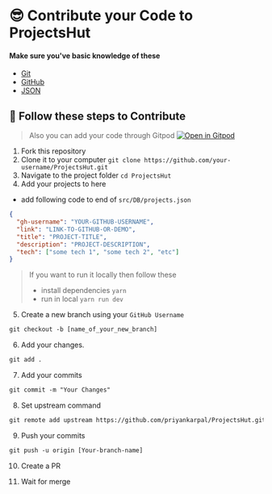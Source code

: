 # 😎 Contribute your Code to ProjectsHut

#### Make sure you've basic knowledge of these

- [Git](https://git-scm.com)
- [GitHub](https://github.com)
- [JSON](https://www.w3schools.com/js/js_json_intro.asp)

## 🧐 Follow these steps to Contribute
> Also you can add your code through Gitpod 
> [![Open in Gitpod](https://gitpod.io/button/open-in-gitpod.svg)](https://gitpod.io/#https://github.com/priyankarpal/ProjectsHut)

1.  Fork this repository
2.  Clone it to your computer `git clone https://github.com/your-username/ProjectsHut.git`
3.  Navigate to the project folder `cd ProjectsHut`
4.  Add your projects to here

    
 - add following code to end of `src/DB/projects.json`




```json
{
  "gh-username": "YOUR-GITHUB-USERNAME",
  "link": "LINK-TO-GITHUB-OR-DEMO",
  "title": "PROJECT-TITLE",
  "description": "PROJECT-DESCRIPTION",
  "tech": ["some tech 1", "some tech 2", "etc"]
}
```

 > If you want to run it locally then follow these
 >  - install dependencies `yarn`
 >  - run in local `yarn run dev`

5.  Create a new branch using your `GitHub Username`

```diff
git checkout -b [name_of_your_new_branch]
```

6. Add your changes.

```diff
git add .
```

7. Add your commits

```diff
git commit -m "Your Changes"
```

8. Set upstream command

```diff
git remote add upstream https://github.com/priyankarpal/ProjectsHut.git
```

9. Push your commits

```diff
git push -u origin [Your-branch-name]
```

10. Create a PR

11. Wait for merge
